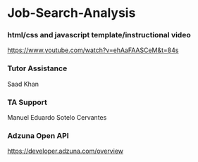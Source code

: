 # Job-Search-Analysis

### html/css and javascript template/instructional video
https://www.youtube.com/watch?v=ehAaFAASCeM&t=84s

### Tutor Assistance
Saad Khan

### TA Support
Manuel Eduardo Sotelo Cervantes

###  Adzuna Open API
https://developer.adzuna.com/overview